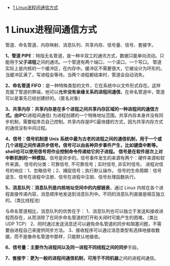 <!-- TOC -->

- [1 Linux进程间通信方式](#1-linux进程间通信方式)

<!-- /TOC -->


# 1 Linux进程间通信方式

管道、命名管道、内存映射、消息队列、共享内存、信号量、信号、套接字。

**1、管道 PIPE**：特指无名管道，是一种半双工的通讯方式，数据只能单向流动。只能用于**父子进程**之间的通讯。一个管道有两个端口，一个读口，一个写口。
管道实际上是内核的一个缓冲区，在内存中。缓冲区不需要很大，它被设计为环形的。当缓冲区满了，写进程会等待。当两个进程都结束时，管道会自动消失。

**2、命名管道 FIFO**：是一种特殊类型的文件，它在系统中以文件形式存在。这样克服了管道的弊端，他可以**允许没有亲缘关系的进程间通信**。在命名管道中，管道可以是事先已经创建好的。（匿名对象）

**3、共享内存：**共享内存是在多个进程之间共享内存区域的一种进程间的通信方式。由**IPC**(进程间通信) 为进程创建的一个特殊地址范围。共享内存本身并没有同步机制，需要程序员自己控制。共享内存是IPC最快捷的方式，因为共享内存方式的通信没有中间过程。

**4、信号：**信号机制是 Unix 系统中最为古老的进程之间的通信机制，用于一个或几个进程之间传递异步信号。信号可以由各种异步事件产生，比如键盘中断等。shell也可以使用信号将作业控制命令传递给它的子进程。
信号是在软件层次上对**中断机制的一种模拟**。信号是异步的。信号事件发生的来源有两个：硬件来源和软件来源。
信号的分类：可靠信号, 不可靠信号；实时信号, 非实时信号。
进程对信号的响应：1、忽略信号；2、捕捉信号；执行默认操作。
信号的生命周期：信号诞生、信号在进程中注册、信号在进程中注销、信号处理函数执行。

**5、消息队列：**消息队列是内核地址空间中的**内部链表**，通过 Linux 内核在各个进程直接传递内容，消息顺序地发送到消息队列中。不同的消息队列直接是相互独立的。（类比线程池）

与命名管道相比，消息队列的优势在于：
1、消息队列也可以独立于发送和接收进程而存在，从而消除了在同步命名管道的打开和关闭时可能产生的困难。（类比 UDP TCP）
2、同时通过发送消息还可以避免命名管道的同步和阻塞问题，不需要由进程自己来提供同步方法。
3、接收程序可以通过消息类型有选择地接收数据，而不是像命名管道中那样，只能默认地接收。

**6、信号量：**主要作为进程间以及同一进程不同线程之间的**同步**手段。

**7、套接字：**更为一般的进程间通信机制，可用于**不同机器**之间的进程间通信。